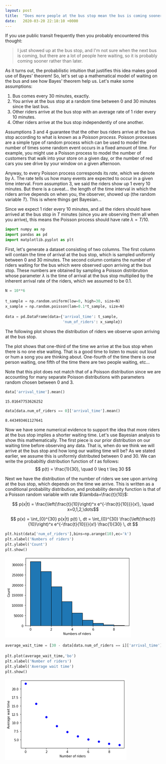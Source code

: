 ```yaml
---
layout: post
title:  "Does more people at the bus stop mean the bus is coming sooner? Bayesian approach."
date:   2020-03-20 22:18:10 +0000
---
```


If you use public transit frequently then you probably encountered this thought:

> I just showed up at the bus stop, and I'm not sure when the next bus is coming, but there are a lot of people here waiting, so it is probably coming sooner rather than later.

As it turns out, the probabilistic intuition that justifies this idea makes good use of Bayes' theorem! So, let's set up a mathematical model of waiting on the bus and see how Bayes' theorem help us. Let's make some assumptions:

1. Bus comes every 30 minutes, exactly.
2. You arrive at the bus stop at a random time between 0 and 30 minutes since the last bus.
3. Other riders arrive at the bus stop with an average rate of 1 rider every 10 minutes.
4. Other riders arrive at the bus stop independently of one another.

Assumptions 3 and 4 guarantee that the other bus riders arrive at the bus stop according to what is known as a *Poisson process*. Poisson processes are a simple type of random process which can be used to model the number of times some random event occurs in a fixed amount of time. For example, you might use a Poisson process to model the number of customers that walk into your store on a given day, or the number of red cars you see drive by your window on a given afternoon.

Anyway, to every Poisson process corresponds its *rate*, which we denote by $\lambda$. The rate tells us how many events are expected to occur in a given time interval. From assumption 3, we said the riders show up 1 every 10 minutes. But there is a caveat... the length of the time interval in which the riders arrive depends on when you, the observer, showed up (the random variable $T$). This is where things get Bayesian...

Since we expect 1 rider every 10 minutes, and all the riders should have arrived at the bus stop in $T$ minutes (since you are observing them all when you arrive), this means the Poisson process should have rate $\lambda=T/10$.


```python
import numpy as np
import pandas as pd
import matplotlib.pyplot as plt
```

First, let's generate a dataset consisting of two columns. The first column will contain the time of arrival at the bus stop, which is sampled uniformly between 0 and 30 minutes. The second column contains the number of riders waiting for the bus which were observed upon arriving at the bus stop. These numbers are obtained by sampling a Poisson distribrution whose parameter $\lambda$ is the time of arrival at the bus stop multiplied by the inherent arrival rate of the riders, which we assumed to be 0.1.


```python
N = 10**6

t_sample = np.random.uniform(low=0, high=30, size=N)
x_sample = np.random.poisson(lam=0.1*t_sample, size=N)

data = pd.DataFrame(data={'arrival_time': t_sample,
                          'num_of_riders': x_sample})
```

The following plot shows the distribution of riders we observe upon arriving at the bus stop.

The plot shows that one-third of the time we arrive at the bus stop when there is no one else waiting. That is a good time to listen to music out loud or hum a song you are thinking about. One-fourth of the time there is one person waiting, one fifth of the time there are two people waiting, etc... 

Note that this plot does not match that of a Poisson distribution since we are accounting for many separate Poisson distributions with parameters random chosen between 0 and 3.


```python
data['arrival_time'].mean()
```




    15.01647753626252




```python
data[data.num_of_riders == 0]['arrival_time'].mean()
```




    8.443493461127641



Now we have some numerical evidence to support the idea that more riders at the bus stop implies a shorter waiting time. Let's use Bayesian analysis to show this mathematically. The first piece is our prior distribution on our waiting time before observing any data. That is, when do we think we will arrive at the bus stop and how long our waiting time will be? As we stated earlier, we assume this is uniformly distributed between 0 and 30. We can write the probabiltiy distribution function of $t$ as follows:
$$ p(t) = \frac{1}{30}, \quad 0 \leq t \leq 30 $$

Next we have the distribution of the number of riders we see upon arriving at the bus stop, which depends on the time we arrive. This is written as a conditional probability distribution, and probability density function is that of a Poisson random variable with rate $\lambda=\frac{t}{10}$:

$$ p(x|t) = \frac{\left(\frac{t}{10}\right)^x e^{-\frac{t}{10}}}{x!}, \quad x=0,1,2,\dots$$

$$ p(x) = \int_{0}^{30} p(x|t) p(t) \, dt = \int_{0}^{30} \frac{\left(\frac{t}{10}\right)^x e^{-\frac{t}{10}}}{x!} \frac{1}{30} \, dt $$


```python
plt.hist(data['num_of_riders'],bins=np.arange(10),ec='k')
plt.xlabel('Numbers of riders')
plt.ylabel('Count')
plt.show()
```


![png](/assets/images/output_12_0.png)



```python
average_wait_time = [30 - data[data.num_of_riders == i]['arrival_time'].mean() for i in np.arange(10)]

plt.plot(average_wait_time,'bo')
plt.xlabel('Number of riders')
plt.ylabel('Average wait time')
plt.show()
```


![png](/assets/images/output_13_0.png)

